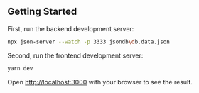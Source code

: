 
## Getting Started

First, run the backend development server:

```bash
npx json-server --watch -p 3333 jsondb\db.data.json
```

Second, run the frontend development server:
```bash
yarn dev
```
Open [http://localhost:3000](http://localhost:3000) with your browser to see the result.
